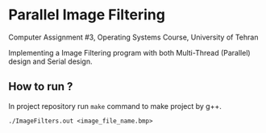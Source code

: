 # Parallel Image Filtering
Computer Assignment #3, Operating Systems Course, University of Tehran

Implementing a Image Filtering program with both Multi-Thread (Parallel) design and Serial design.

## How to run ?
In project repository run `make` command to make project by g++.

```
./ImageFilters.out <image_file_name.bmp>
```

